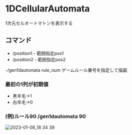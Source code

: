 # 1DCellularAutomata
1次元セルオートマトンを表示する

## コマンド
- /position1 - 範囲指定pos1
- /position2 - 範囲指定pos2

-/gen1dautomata  rule_num ゲームルール番号を指定して描画

### 最初の1列が初期値
- 黒羊毛→1
- 白羊毛→0


### (例)ルール90 /gen1dautomata 90
![2023-01-08_18 34 39](https://user-images.githubusercontent.com/115648249/211189652-fa4a8f14-2323-43b0-b998-4f08b8fe3dcf.png)
